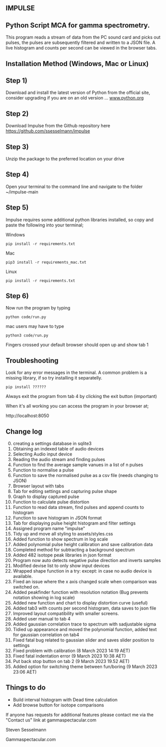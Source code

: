 IMPULSE
-------
Python Script MCA for gamma spectrometry.
----------------------------------------
 This program reads a stream of data from the PC sound card and picks out pulses, the pulses are subsequently filtered and written to a JSON file. A live histogram and counts per second can be viewed in the browser tabs. 
 
Installation Method (Windows, Mac or Linux)
-------------------------------------------
Step 1)
-------
Download and install the latest version of Python from the official site, consider upgrading if you are on an old version ... www.python.org

Step 2)
------- 
Download Impulse from the Github repository here https://github.com/ssesselmann/impulse

Step 3)
-------
Unzip the package to the preferred location on your drive

Step 4)
-------
Open your terminal to the command line and navigate to the folder ~/impulse-main

Step 5)
------- 
Impulse requires some additional python libraries installed, so copy and paste the following into your terminal;

Windows
```
pip install -r requirements.txt
```
Mac
```
pip3 install -r requirements_mac.txt
```
Linux
```
pip install -r requirements.txt
```

Step 6)
------- 
Now run the program by typing 
```
python code/run.py
```
mac users may have to type
```
python3 code/run.py
```
Fingers crossed your default browser should open up and show tab 1

Troubleshooting
---------------
Look for any error messages in the terminal. A common problem is a missing library, if so try installing it separatelly.
```
pip install ??????
```

Always exit the program from tab 4 by clicking the exit button (important)

When it's all working you can access the program in your browser at;

http://localhost:8050
 

Change log
------------------------

0) creating a settings database in sqlite3
1) Obtaining an indexed table of audio devices 
2) Selecting Audio input device
3) Reading the audio stream and finding pulses
4) Function to find the average sample vanues in a list of n pulses
5) Function to normalise a pulse
6) Function to save the normalised pulse as a csv file (needs changing to JSON)
7) Browser layout with tabs
8) Tab for editing settings and capturing pulse shape
9) Graph to display captured pulse
10) Function to calculate pulse distortion
11) Function to read data stream, find pulses and append counts to histogram
12) Function to save histogram in JSON format
13) Tab for displaying pulse height histogram and filter settings
14) Assigned program name "impulse"
15) Tidy up and move all styling to assets/styles.css
16) Added function to show spectrum in log scale
17) Added polynomial pulse height calibration and save calibration data
18) Completed method for subtracting a background spectrum
19) Added 482 isotope peak libraries in json format
20) Program now auto detects negative pulse direction and inverts samples
21) Modified devise list to only show input devices
22) Wrapped shape function in a try: except: in case no audio device is available.
23) Fixed an issue where the x axis changed scale when comparison was switched on.
24) Added peakfinder function with resolution notation (Bug prevents notation showing in log scale)
25) Added new function and chart to display distortion curve (useful) 
26) Added tab3 with counts per second histogram, data saves to json file
27) Improved layout compatibility with smaller screens.
28) Added user manual to tab 4
29) Added gaussian correlation trace to spectrum with sadjustable sigma
30) Tidied up appearance and moved the polynomial function, added text for gaussian correlation on tab4
31) Fixed fatal bug related to gaussian slider and saves slider position to settings
32) Fixed problem with calibration (8 March 2023 14:19 AET)
33) Fixed fatal indentation error (9 March 2023 10:38 AET)
34) Put back stop button on tab 2 (9 March 2023 19.52 AET)
35) Added option for switching theme between fun/boring (9 March 2023 23:06 AET)

Things to do
------------
* Build interval histogram with Dead time calculation 
* Add browse button for isotope comparisons


If anyone has requests for additional features please contact me via the "Contact us" link at gammaspectacular.com


Steven Sesselmann

Gammaspectacular.com

